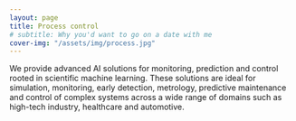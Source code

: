 ```yaml
---
layout: page
title: Process control
# subtitle: Why you'd want to go on a date with me
cover-img: "/assets/img/process.jpg"
---
```


We provide advanced AI solutions for monitoring, prediction and control rooted in scientific machine learning. These solutions are ideal for simulation, monitoring, early detection, metrology, predictive maintenance and control of complex systems across a wide range of domains such as high-tech industry, healthcare and automotive.
